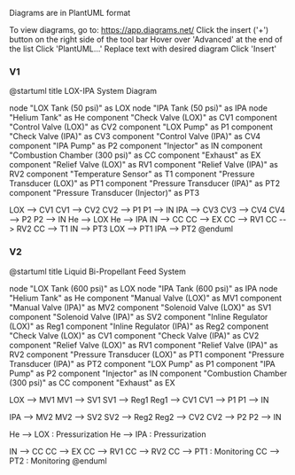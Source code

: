 Diagrams are in PlantUML format

To view diagrams, go to: https://app.diagrams.net/
Click the insert ('+') button on the right side of the tool bar
Hover over 'Advanced' at the end of the list
Click 'PlantUML...'
Replace text with desired diagram 
Click 'Insert'



### V1
@startuml
title LOX-IPA System Diagram

node "LOX Tank (50 psi)" as LOX
node "IPA Tank (50 psi)" as IPA
node "Helium Tank" as He
component "Check Valve (LOX)" as CV1
component "Control Valve (LOX)" as CV2
component "LOX Pump" as P1
component "Check Valve (IPA)" as CV3
component "Control Valve (IPA)" as CV4
component "IPA Pump" as P2
component "Injector" as IN
component "Combustion Chamber (300 psi)" as CC
component "Exhaust" as EX
component "Relief Valve (LOX)" as RV1
component "Relief Valve (IPA)" as RV2
component "Temperature Sensor" as T1
component "Pressure Transducer (LOX)" as PT1
component "Pressure Transducer (IPA)" as PT2
component "Pressure Transducer (Injector)" as PT3

LOX --> CV1
CV1 --> CV2
CV2 --> P1
P1 --> IN
IPA --> CV3
CV3 --> CV4
CV4 --> P2
P2 --> IN
He --> LOX
He --> IPA
IN --> CC
CC --> EX
CC --> RV1
CC --> RV2
CC --> T1
IN --> PT3
LOX --> PT1
IPA --> PT2
@enduml


### V2
@startuml
title Liquid Bi-Propellant Feed System

node "LOX Tank (600 psi)" as LOX
node "IPA Tank (600 psi)" as IPA
node "Helium Tank" as He
component "Manual Valve (LOX)" as MV1
component "Manual Valve (IPA)" as MV2
component "Solenoid Valve (LOX)" as SV1
component "Solenoid Valve (IPA)" as SV2
component "Inline Regulator (LOX)" as Reg1
component "Inline Regulator (IPA)" as Reg2
component "Check Valve (LOX)" as CV1
component "Check Valve (IPA)" as CV2
component "Relief Valve (LOX)" as RV1
component "Relief Valve (IPA)" as RV2
component "Pressure Transducer (LOX)" as PT1
component "Pressure Transducer (IPA)" as PT2
component "LOX Pump" as P1
component "IPA Pump" as P2
component "Injector" as IN
component "Combustion Chamber (300 psi)" as CC
component "Exhaust" as EX

LOX --> MV1
MV1 --> SV1
SV1 --> Reg1
Reg1 --> CV1
CV1 --> P1
P1 --> IN

IPA --> MV2
MV2 --> SV2
SV2 --> Reg2
Reg2 --> CV2
CV2 --> P2
P2 --> IN

He --> LOX : Pressurization
He --> IPA : Pressurization

IN --> CC
CC --> EX
CC --> RV1
CC --> RV2
CC --> PT1 : Monitoring
CC --> PT2 : Monitoring
@enduml